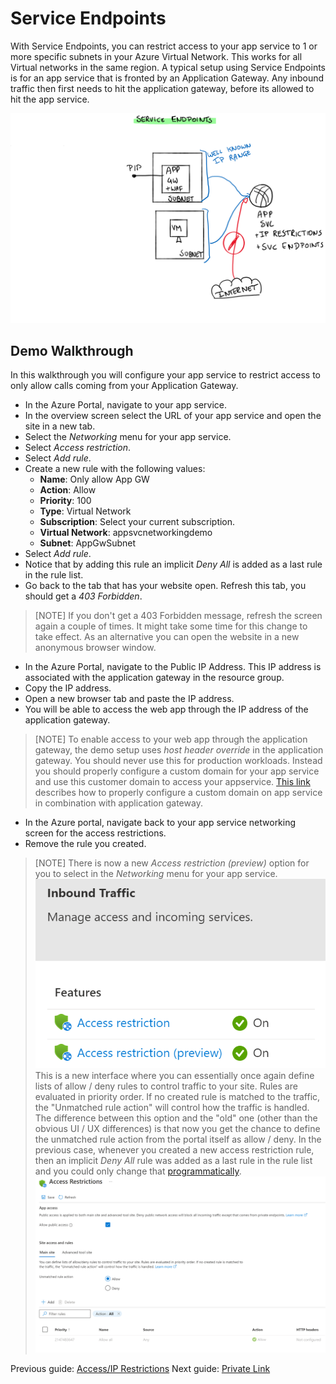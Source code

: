 # Service Endpoints

With Service Endpoints, you can restrict access to your app service to 1 or more specific subnets in your Azure Virtual Network. This works for all Virtual networks in the same region.
A typical setup using Service Endpoints is for an app service that is fronted by an Application Gateway. Any inbound traffic then first needs to hit the application gateway, before its allowed to hit the app service.

![Service Endpoints](../media/service%20endpoints.svg)

## Demo Walkthrough

In this walkthrough you will configure your app service to restrict access to only allow calls coming from your Application Gateway.

- In the Azure Portal, navigate to your app service.
- In the overview screen select the URL of your app service and open the site in a new tab.
- Select the _Networking_ menu for your app service.
- Select _Access restriction_.
- Select _Add rule_.
- Create a new rule with the following values:
  - **Name**: Only allow App GW
  - **Action**: Allow
  - **Priority**: 100
  - **Type**: Virtual Network
  - **Subscription**: Select your current subscription.
  - **Virtual Network**: appsvcnetworkingdemo
  - **Subnet**: AppGwSubnet
- Select _Add rule_.
- Notice that by adding this rule an implicit _Deny All_ is added as a last rule in the rule list.
- Go back to the tab that has your website open. Refresh this tab, you should get a _403 Forbidden_.

> [NOTE]
> If you don't get a 403 Forbidden message, refresh the screen again a couple of times. It might take some time for this change to take effect.
> As an alternative you can open the website in a new anonymous browser window.

- In the Azure Portal, navigate to the Public IP Address. This IP address is associated with the application gateway in the resource group.
- Copy the IP address.
- Open a new browser tab and paste the IP address.
- You will be able to access the web app through the IP address of the application gateway.

> [NOTE]
> To enable access to your web app through the application gateway, the demo setup uses _host header override_ in the application gateway. You should never use this for production workloads. Instead you should properly configure a custom domain for your app service and use this customer domain to access your appservice. [This link](https://docs.microsoft.com/azure/application-gateway/troubleshoot-app-service-redirection-app-service-url#alternate-solution-use-a-custom-domain-name) describes how to properly configure a custom domain on app service in combination with application gateway.

- In the Azure portal, navigate back to your app service networking screen for the access restrictions.
- Remove the rule you created.

> [NOTE]
> There is now a new _Access restriction (preview)_ option for you to select in the _Networking_ menu for your app service.
![Access Restrictions](../media/Access_Restriction_Preview_1.png)
> This is a new interface where you can essentially once again define lists of allow / deny rules to control traffic to your site. 
> Rules are evaluated in priority order. 
> If no created rule is matched to the traffic, the "Unmatched rule action" will control how the traffic is handled. 
> The difference between this option and the "old" one (other than the obvious UI / UX differences) is that now you get the chance to define the unmatched rule action from the portal itself as allow / deny.
> In the previous case, whenever you created a new access restriction rule, then an implicit _Deny All_ rule was added as a last rule in the rule list and you could only change that [programmatically](https://learn.microsoft.com/en-us/azure/app-service/app-service-ip-restrictions?tabs=azurecli#change-unmatched-rule-action-for-main-site).
![Access Restrictions](../media/Access_Restriction_Preview_2.png)

Previous guide: [Access/IP Restrictions](02_IPrestrictions.md)
Next guide: [Private Link](04_privatelink.md)
